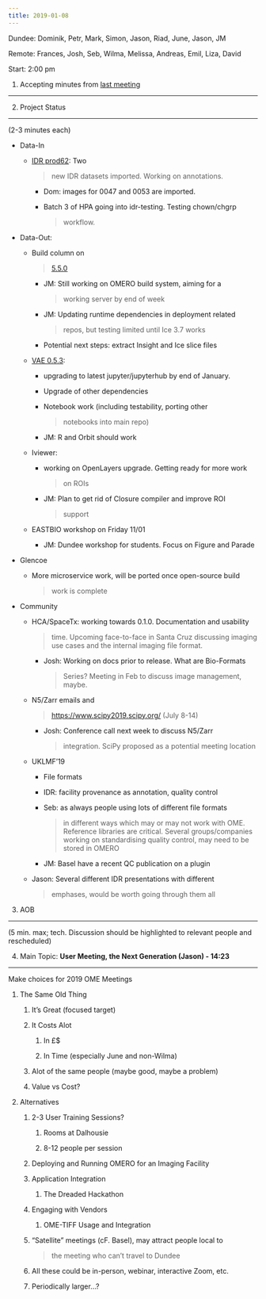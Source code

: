 ```yaml
---
title: 2019-01-08
---
```


Dundee: Dominik, Petr, Mark, Simon, Jason, Riad, June, Jason, JM

Remote: Frances, Josh, Seb, Wilma, Melissa, Andreas, Emil, Liza, David

Start: 2:00 pm

1. Accepting minutes from [<u>last meeting</u>](https://drive.google.com/open?id=1TndXeC3wQSZVEaB5ZGpEAaPRl1QAufSI)
-------------------------------------------------------------------------------------------------------------------

2. Project Status
-----------------

(2-3 minutes each)

-   Data-In

    -   [<u>IDR prod62</u>](https://trello.com/b/fPGFgNsf/idr-062): Two
        > new IDR datasets imported. Working on annotations.

        -   Dom: images for 0047 and 0053 are imported.

        -   Batch 3 of HPA going into idr-testing. Testing chown/chgrp
            > workflow.

-   Data-Out:

    -   Build column on
        > [<u>5.5.0</u>](https://trello.com/b/a1VdILbI/omero-550)

        -   JM: Still working on OMERO build system, aiming for a
            > working server by end of week

        -   JM: Updating runtime dependencies in deployment related
            > repos, but testing limited until Ice 3.7 works

        -   Potential next steps: extract Insight and Ice slice files

    -   [<u>VAE 0.5.3</u>](https://trello.com/b/xU6JxaeS/vae-053):

        -   upgrading to latest jupyter/jupyterhub by end of January.

        -   Upgrade of other dependencies

        -   Notebook work (including testability, porting other
            > notebooks into main repo)

        -   JM: R and Orbit should work

    -   Iviewer:

        -   working on OpenLayers upgrade. Getting ready for more work
            > on ROIs

        -   JM: Plan to get rid of Closure compiler and improve ROI
            > support

    -   EASTBIO workshop on Friday 11/01

        -   JM: Dundee workshop for students. Focus on Figure and Parade

-   Glencoe

    -   More microservice work, will be ported once open-source build
        > work is complete

-   Community

    -   HCA/SpaceTx: working towards 0.1.0. Documentation and usability
        > time. Upcoming face-to-face in Santa Cruz discussing imaging
        > use cases and the internal imaging file format.

        -   Josh: Working on docs prior to release. What are Bio-Formats
            > Series? Meeting in Feb to discuss image management, maybe.

    -   N5/Zarr emails and
        > [<u>https://www.scipy2019.scipy.org/</u>](https://www.scipy2019.scipy.org/)
        > (July 8-14)

        -   Josh: Conference call next week to discuss N5/Zarr
            > integration. SciPy proposed as a potential meeting
            > location

    -   UKLMF’19

        -   File formats

        -   IDR: facility provenance as annotation, quality control

        -   Seb: as always people using lots of different file formats
            > in different ways which may or may not work with OME.
            > Reference libraries are critical. Several groups/companies
            > working on standardising quality control, may need to be
            > stored in OMERO

        -   JM: Basel have a recent QC publication on a plugin

    -   Jason: Several different IDR presentations with different
        > emphases, would be worth going through them all

3. AOB
------

(5 min. max; tech. Discussion should be highlighted to relevant people
and rescheduled)

4. Main Topic: **User Meeting, the Next Generation (Jason) - 14:23**
--------------------------------------------------------------------

Make choices for 2019 OME Meetings

1.  The Same Old Thing

    1.  It’s Great (focused target)

    2.  It Costs Alot

        1.  In £$

        2.  In Time (especially June and non-Wilma)

    3.  Alot of the same people (maybe good, maybe a problem)

    4.  Value vs Cost?

2.  Alternatives

    1.  2-3 User Training Sessions?

        1.  Rooms at Dalhousie

        2.  8-12 people per session

    2.  Deploying and Running OMERO for an Imaging Facility

    3.  Application Integration

        1.  The Dreaded Hackathon

    4.  Engaging with Vendors

        1.  OME-TIFF Usage and Integration

    5.  “Satellite” meetings (cF. Basel), may attract people local to
        > the meeting who can’t travel to Dundee

    6.  All these could be in-person, webinar, interactive Zoom, etc.

    7.  Periodically larger...?

